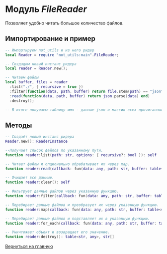 # Модуль *FileReader*

Позволяет удобно читать большое количество файлов.

## Импортирование и пример

```lua
-- Импортируем not_utils и из него ридер
local Reader = require "not_utils:main".FileReader;

-- Создадим новый инстанс ридера
local reader = Reader.new();

-- Читаем файлы
local buffer, files = reader
  :list("./", { recursive = true })
  :filter(function(data, path, buffer) return file.stem(path) == "json" end)
  :read(function(data, path, buffer) return json.parse(data) end)
  :destroy();

-- В итоге получаем таблицу имя - данные json и массив всех прочитанных путей.
```

## Методы

```lua
-- Создаёт новый инстанс ридера
Reader.new(): ReaderInstance
```

```lua
--Получает список файлов по указанному пути.
function reader:list(path: str, options: { recursive?: bool }): self
```

```lua
-- Читает файлы и опционально обрабатывает их через map.
function reader:read(callback: fun(data: any, path: str, buffer: table<str, any>): any | nil): self
```

```lua
-- Очищает все данные.
function reader:clear(): self
```

```lua
-- Фильтрует данные файлов через указанную функцию.
function reader:filter(callback: fun(data: any, path: str, buffer: table<str, any>): bool): self
```

```lua
-- Перебирает данные файлов и преобразует их через указанную функцию.
function reader:map(callback: fun(data: any, path: str, buffer: table<str, any>): any | nil): self
```

```lua
-- Перебирает данные файлов и подставляет их в указанную функцию.
function reader:for_each(callback: fun(data: any, path: str, buffer: table<str, any>): any | nil): self
```

```lua
-- Уничтожает объект и возвращает его значение.
function reader:destroy(): table<str, any>, str[]
```

[Вернуться на главную](../index.md)
